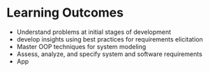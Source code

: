 # Learning Outcomes
* Understand problems at initial stages of development
* develop insights using best practices for requirements elicitation 
* Master OOP techniques for system modeling
* Assess, analyze, and specify system and software requirements
* App
